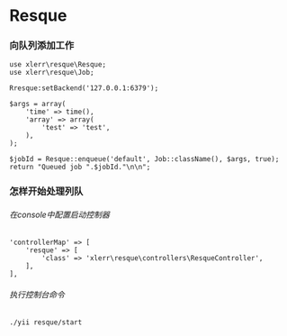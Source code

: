 Resque
=======================================

### 向队列添加工作 ###
	use xlerr\resque\Resque;
	use xlerr\resque\Job;
	 
	Rresque:setBackend('127.0.0.1:6379');
	
	$args = array(
		'time' => time(),
		'array' => array(
			'test' => 'test',
		),
	);
	
	$jobId = Resque::enqueue('default', Job::className(), $args, true);
	return "Queued job ".$jobId."\n\n";


### 怎样开始处理列队 ###

###### 在console中配置启动控制器 ######
	'controllerMap' => [
		'resque' => [
			'class' => 'xlerr\resque\controllers\ResqueController',
		],
	],

###### 执行控制台命令 ######
	./yii resque/start 